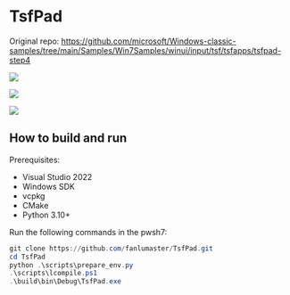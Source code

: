 # TsfPad

Original repo: <https://github.com/microsoft/Windows-classic-samples/tree/main/Samples/Win7Samples/winui/input/tsf/tsfapps/tsfpad-step4>

![](https://i.postimg.cc/DfjCHdWz/Snipaste-2025-07-20-02-01-07.png)

![](https://i.postimg.cc/YqvXHGgz/Snipaste-2025-07-20-02-01-31.png)

![](https://i.postimg.cc/d3x4CwMC/Snipaste-2025-07-20-02-10-09.png)

## How to build and run

Prerequisites:

- Visual Studio 2022
- Windows SDK
- vcpkg
- CMake
- Python 3.10+

Run the following commands in the pwsh7:

```powershell
git clone https://github.com/fanlumaster/TsfPad.git
cd TsfPad
python .\scripts\prepare_env.py
.\scripts\lcompile.ps1
.\build\bin\Debug\TsfPad.exe
```
